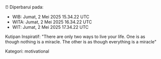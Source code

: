 ⏰ Diperbarui pada:
- WIB: Jumat, 2 Mei 2025 15.34.22 UTC
- WITA: Jumat, 2 Mei 2025 16.34.22 UTC
- WIT: Jumat, 2 Mei 2025 17.34.22 UTC

Kutipan Inspiratif:
"There are only two ways to live your life. One is as though nothing is a miracle. The other is as though everything is a miracle"


Kategori: motivational

